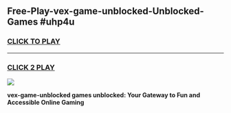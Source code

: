 
## Free-Play-vex-game-unblocked-Unblocked-Games #uhp4u
<h3>
<a href="https://news.freeplayer.one?title=vex-game-unblocked&ref=8M">CLICK TO PLAY</a></h3>
<hr>

<h3>
<a href="https://news.freeplayer.one?title=vex-game-unblocked&ref=8M">CLICK 2 PLAY</a>
  
</h3>

<a href="https://news.freeplayer.one?title=vex-game-unblocked&ref=8M"><img src="https://clearcache.store/games.png"></a>


**vex-game-unblocked games unblocked: Your Gateway to Fun and Accessible Online Gaming**
